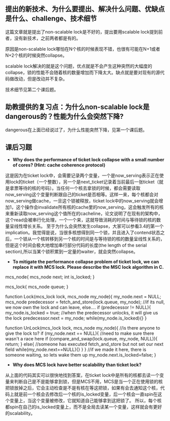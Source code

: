 ## 提出的新技术、为什么要提出、解决什么问题、优缺点是什么、challenge、技术细节
这篇文章就是提出了non-scalable lock是不好的，提出要用scalable lock提到前者，没有新技术，之前两者都是有的。

原因是non-scalable lock哪怕在N个核的时候表现不错，也很有可能在N+1或者N+2个核的时候突然collapse。

scalable lock解决的就是这个问题，优点就是不会产生这种突然的大幅度的collapse，锁的性能不会随着核的数量增加而下降太大。缺点就是要对现有的源代码做改动，但是改动并不复杂。

技术细节见第二个课后题。

## 助教提供的复习点：为什么non-scalable lock是dangerous的？性能为什么会突然下降?
dangerous在上面已经说过了，为什么性能突然下降，见第一个课后题。

## 课后习题
- **Why does the performance of ticket lock collapse with a small number of cores? (Hint: cache coherence protocol)** <br />

这是因为在ticket lock中，会需要记录两个变量，一个是now_serving表示正在使用lock的ticket（一个整数），另一个是next_ticket记录着当前最后一张ticket（就是拿票等待的核的号码）。当任何一个核去拿锁的时候，都会需要读取now_serving这个变量判断跟自己的ticket是否相等。这样一来，每个核都会对now_serving做cache，一旦这个锁被释放，ticket lock中的now_serving就会增加1，这个操作会invalidate所有核的cache里的now_serving，这会触发所有的核来重新读取now_serving这个值所在的cacheline，论文说明了在现有的架构中，这个read会被串行化处理，一个一个来，这就导致消耗的时间与等待锁的核的数量呈线性增长关系。
至于为什么会突然发生collapse，大家可以参看3.4的第一个implication。我觉得是说，当很多核想得到同一个锁，并且进入了contend状态之后，一个锁从一个核转移到另一个核的时间是与等待锁的核的数量呈线性关系的，但是这个时间会极大地增加串行部分代码的长度(the length of the serial section),所以当某个锁积累到一定量的waiter，就会突然collapse。

- **To mitigate the performance collapse problem of ticket lock, we can replace it with MCS lock. Please describe the MSC lock algorithm in C.** <br />

mcs_node{
      mcs_node next;
      int is_locked;
}

mcs_lock{ 
      mcs_node queue;
}

function Lock(mcs_lock lock, mcs_node my_node){
      my_node.next = NULL;
      mcs_node predecessor = fetch_and_store(lock.queue, my_node);
      //if its null, we now own the lock and can leave, else....
      if (predecessor != NULL){
          my_node.is_locked = true;
          //when the predecessor unlocks, it will give us the lock
          predecessor.next = my_node; 
          while(my_node.is_locked){}
}

function UnLock(mcs_lock lock, mcs_node my_node){
      //is there anyone to give the lock to?
      if (my_node.next == NULL){
            //need to make sure there wasn't a race here
            if (compare_and_swap(lock.queue, my_node, NULL)){
                 return;
            }
            else{
                 //someone has executed fetch_and_store but not set our next field
                 while(my_node.next==NULL){}
           } 
      }
     //if we made it here, there is someone waiting, so lets wake them up
     my_node.next.is_locked=false;
}

- **Why does MCS lock have better scalability than ticket lock?** <br />

从上面的代码其实可以很快地找到答案，在ticket lock中是所有的核都去读一个变量来判断自己是不是能够拿到锁，但是MCS不用，MCS是当一个正在使用锁的核把锁放掉之后，它会主动检查是不是有核在等这把锁，如果有会去通知这个核，代码上就是前一个核会去修改后一个核的is_locked变量，后一个核会一直spin在这个变量上，当这个变量被修改，它就知道自己能够拿到这把锁了。
所以，每个核都spin在自己的is_locked变量上，而不是全局去读某一个变量，这样就会有更好的scalability。
